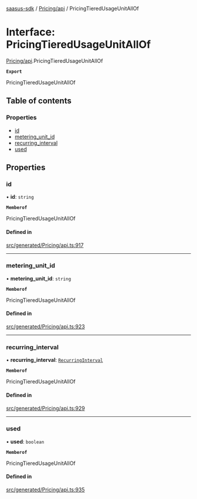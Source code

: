 [saasus-sdk](../README.md) / [Pricing/api](../modules/Pricing_api.md) / PricingTieredUsageUnitAllOf

# Interface: PricingTieredUsageUnitAllOf

[Pricing/api](../modules/Pricing_api.md).PricingTieredUsageUnitAllOf

**`Export`**

PricingTieredUsageUnitAllOf

## Table of contents

### Properties

- [id](Pricing_api.PricingTieredUsageUnitAllOf.md#id)
- [metering\_unit\_id](Pricing_api.PricingTieredUsageUnitAllOf.md#metering_unit_id)
- [recurring\_interval](Pricing_api.PricingTieredUsageUnitAllOf.md#recurring_interval)
- [used](Pricing_api.PricingTieredUsageUnitAllOf.md#used)

## Properties

### id

• **id**: `string`

**`Memberof`**

PricingTieredUsageUnitAllOf

#### Defined in

[src/generated/Pricing/api.ts:917](https://github.com/saasus-platform/saasus-sdk-javascript/blob/55abc15/src/generated/Pricing/api.ts#L917)

___

### metering\_unit\_id

• **metering\_unit\_id**: `string`

**`Memberof`**

PricingTieredUsageUnitAllOf

#### Defined in

[src/generated/Pricing/api.ts:923](https://github.com/saasus-platform/saasus-sdk-javascript/blob/55abc15/src/generated/Pricing/api.ts#L923)

___

### recurring\_interval

• **recurring\_interval**: [`RecurringInterval`](../enums/Pricing_api.RecurringInterval.md)

**`Memberof`**

PricingTieredUsageUnitAllOf

#### Defined in

[src/generated/Pricing/api.ts:929](https://github.com/saasus-platform/saasus-sdk-javascript/blob/55abc15/src/generated/Pricing/api.ts#L929)

___

### used

• **used**: `boolean`

**`Memberof`**

PricingTieredUsageUnitAllOf

#### Defined in

[src/generated/Pricing/api.ts:935](https://github.com/saasus-platform/saasus-sdk-javascript/blob/55abc15/src/generated/Pricing/api.ts#L935)
